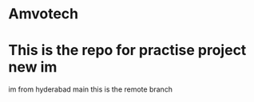 # Amvotech
This is the repo for practise project
 new
im
=======
im from hyderabad
 main
 this is the remote branch
